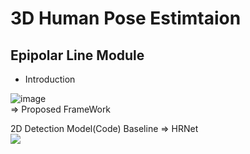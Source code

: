 # 3D Human Pose Estimtaion

## Epipolar Line Module               

* Introduction  

![image](https://user-images.githubusercontent.com/59610723/152629125-3335ad9f-20af-4807-a69d-f2baf0e168f8.png)  
=> Proposed FrameWork <Make fused Heatmap>  
  
2D Detection Model(Code) Baseline => HRNet  
<img src="https://github.com/HRNet/HRNet-Human-Pose-Estimation">
